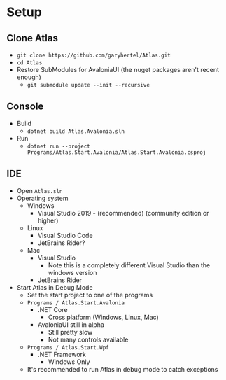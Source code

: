 # Setup

## Clone Atlas
- `git clone https://github.com/garyhertel/Atlas.git`
- `cd Atlas`
- Restore SubModules for AvaloniaUI (the nuget packages aren't recent enough)
  - `git submodule update --init --recursive`
## Console
- Build
  - `dotnet build Atlas.Avalonia.sln`
- Run
  - `dotnet run --project Programs/Atlas.Start.Avalonia/Atlas.Start.Avalonia.csproj`
## IDE
- Open `Atlas.sln`
- Operating system
  - Windows
    - Visual Studio 2019 - (recommended) (community edition or higher)
  - Linux
      - Visual Studio Code
      - JetBrains Rider?
  - Mac
      - Visual Studio
        - Note this is a completely different Visual Studio than the windows version
      - JetBrains Rider
- Start Atlas in Debug Mode
  - Set the start project to one of the programs
  - `Programs / Atlas.Start.Avalonia`
    - .NET Core
      - Cross platform (Windows, Linux, Mac)
    - AvaloniaUI still in alpha
      - Still pretty slow
      - Not many controls available
  - `Programs / Atlas.Start.Wpf`
    - .NET Framework
      - Windows Only
  - It's recommended to run Atlas in debug mode to catch exceptions
    
